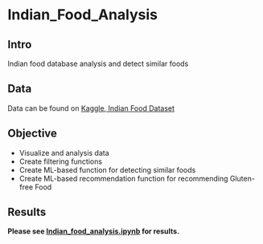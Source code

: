 # Indian_Food_Analysis

## Intro
Indian food database analysis and detect similar foods

## Data
Data can be found on [Kaggle, Indian Food Dataset](https://www.kaggle.com/nehaprabhavalkar/indian-food-101)

## Objective
* Visualize and analysis data
* Create filtering functions
* Create ML-based function for detecting similar foods
* Create ML-based recommendation function for recommending Gluten-free Food

## Results
**Please see [Indian_food_analysis.ipynb](Indian_food_analysis.ipynb) for results.**
 

